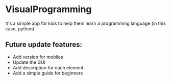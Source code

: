 # VisualProgramming
It's a simple app for kids to help them learn a programming language (in this case, python)
## Future update features:
- Add version for mobiles
- Update the GUI
- Add description for each element
- Add a simple guide for beginners 
